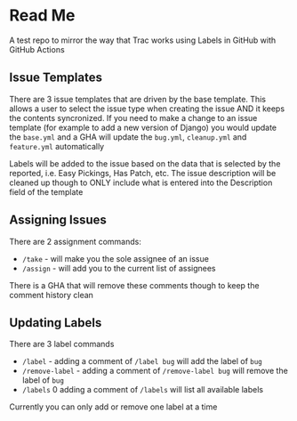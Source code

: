 # Read Me

A test repo to mirror the way that Trac works using Labels in GitHub with GitHub Actions

## Issue Templates

There are 3 issue templates that are driven by the base template. This allows a user to select the issue type when
creating the issue AND it keeps the contents syncronized. If you need to make a change to an issue template (for example 
to add a new version of Django) you would update the `base.yml` and a GHA will update the `bug.yml`, `cleanup.yml` and
`feature.yml` automatically

Labels will be added to the issue based on the data that is selected by the reported, i.e. Easy Pickings, Has Patch,
etc. The issue description will be cleaned up though to ONLY include what is entered into the Description field of
the template

## Assigning Issues

There are 2 assignment commands:

- `/take` - will make you the sole assignee of an issue
- `/assign` - will add you to the current list of assignees

There is a GHA that will remove these comments though to keep the comment history clean

## Updating Labels

There are 3 label commands

- `/label` - adding a comment of `/label bug` will add the label of `bug`
- `/remove-label` - adding a comment of `/remove-label bug` will remove the 
label of `bug`
- `/labels` 0 adding a comment of `/labels` will list all available labels

Currently you can only add or remove one label at a time